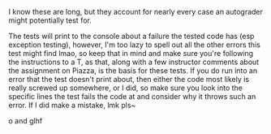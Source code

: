 I know these are long, but they account for nearly every case an autograder might potentially test for.

The tests will print to the console about a failure the tested code has (esp exception testing),
however, I'm too lazy to spell out all the other errors this test might find lmao, so keep that in mind and make sure
you're following the instructions to a T, as that, along with a few instructor comments about the assignment 
on Piazza, is the basis for these tests. If you do run into an error that the test doesn't print about, then either the code
most likely is really screwed up somewhere, or I did, so make sure you look into the specific lines the test fails the 
code at and consider why it throws such an error. If I did make a mistake, lmk pls~

o and glhf
